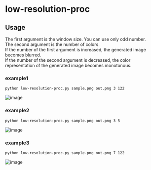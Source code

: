 # low-resolution-proc

## Usage
The first argument is the window size. You can use only odd number.\
The second argument is the number of colors.\
If the number of the first argument is increased, the generated image becomes blurred.\
If the number of the second argument is decreased, the color representation of the generated image becomes monotonous.

### example1 
```python low-resolution-proc.py sample.png out.png 3 122```

![image](https://user-images.githubusercontent.com/55880071/187933165-84ad6721-fbce-4e35-98ba-b90df5a74fc9.png)

### example2 
```python low-resolution-proc.py sample.png out.png 3 5```

![image](https://user-images.githubusercontent.com/55880071/187934007-7f6a2a6e-53bb-40ef-a279-f7e816459054.png)


### example3 
```python low-resolution-proc.py sample.png out.png 7 122```

![image](https://user-images.githubusercontent.com/55880071/187933751-b7370e3f-da2e-4168-b05b-a1aee5b79c18.png)
